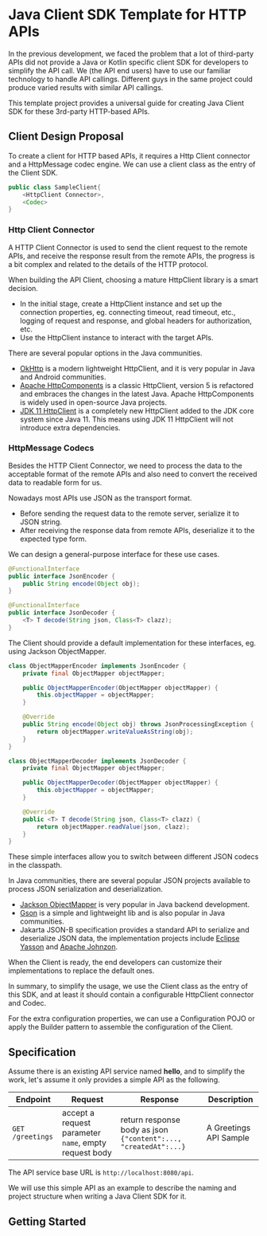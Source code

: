 # Java Client SDK Template for HTTP APIs

In the previous development, we faced the problem that a lot of third-party APIs did not provide a Java or Kotlin specific client SDK for developers to simplify the API call. We (the API end users) have to use our familiar technology to handle API callings. Different guys in the same project could produce varied results with similar API callings.

This template project provides a universal guide for creating Java Client SDK for these 3rd-party HTTP-based APIs.

## Client Design Proposal

To create a client for HTTP based APIs, it requires a Http Client connector and a HttpMessage codec engine. We can use a client class as the entry of the Client SDK.

```java
public class SampleClient{
    <HttpClient Connector>,
    <Codec>
}

```

### Http Client Connector

A HTTP Client Connector is used to send the client request to the remote APIs, and receive the response result from the remote APIs, the progress is a bit complex and related to the details of the HTTP protocol.

When building the API Client, choosing a mature HttpClient library is a smart decision.

* In the initial stage, create a HttpClient instance and set up the connection properties, eg. connecting timeout, read timeout, etc., logging of request and response, and global headers for authorization, etc.
* Use the HttpClient instance to interact with the target APIs.

There are several popular options in the Java communities.

- [OkHttp](https://square.github.io/okhttp/) is a modern lightweight HttpClient, and it is very popular in Java and Android communities.
- [Apache HttpComponents](https://hc.apache.org/) is a classic HttpClient, version 5 is refactored and embraces the changes in the latest Java. Apache HttpComponents is widely used in open-source Java projects.
- [JDK 11 HttpClient](https://docs.oracle.com/en%2Fjava%2Fjavase%2F11%2Fdocs%2Fapi%2F%2F/java.net.http/java/net/http/HttpClient.html) is a completely new HttpClient added to the JDK core system since Java 11. This means using JDK 11 HttpClient will not introduce extra dependencies.

### HttpMessage Codecs

Besides the HTTP Client Connector, we need to process the data to the acceptable format of the remote APIs and also need to convert the received data to readable form for us.

Nowadays most APIs use JSON as the transport format.

- Before sending the request data to the remote server, serialize it to JSON string.
- After receiving the response data from remote APIs, deserialize it to the expected type form.

We can design a general-purpose interface for these use cases.

```java
@FunctionalInterface
public interface JsonEncoder {
    public String encode(Object obj);
}

@FunctionalInterface
public interface JsonDecoder {
    <T> T decode(String json, Class<T> clazz);
}
```

The Client should provide a default implementation for these interfaces, eg. using Jackson ObjectMapper.

```java
class ObjectMapperEncoder implements JsonEncoder {
    private final ObjectMapper objectMapper;

    public ObjectMapperEncoder(ObjectMapper objectMapper) {
        this.objectMapper = objectMapper;
    }

    @Override
    public String encode(Object obj) throws JsonProcessingException {
        return objectMapper.writeValueAsString(obj);
    }
}

class ObjectMapperDecoder implements JsonDecoder {
    private final ObjectMapper objectMapper;

    public ObjectMapperDecoder(ObjectMapper objectMapper) {
        this.objectMapper = objectMapper;
    }

    @Override
    public <T> T decode(String json, Class<T> clazz) {
        return objectMapper.readValue(json, clazz);
    }
}
```

These simple interfaces allow you to switch between different JSON codecs in the classpath.

In Java communities, there are several popular JSON projects available to process JSON serialization and deserialization.

- [Jackson ObjectMapper](https://github.com/FasterXML/jackson) is very popular in Java backend development.
- [Gson](https://github.com/google/gson) is a simple and lightweight lib and is also popular in Java communities.
- Jakarta JSON-B specification provides a standard API to serialize and deserialize JSON data, the implementation projects include [Eclipse Yasson](https://projects.eclipse.org/projects/ee4j.yasson) and [Apache Johnzon](https://johnzon.apache.org/).

When the Client is ready, the end developers can customize their implementations to replace the default ones.

In summary, to simplify the usage, we use the Client class as the entry of this SDK, and at least it should contain a configurable HttpClient connector and Codec.

For the extra configuration properties, we can use a Configuration POJO or apply the Builder pattern to assemble the configuration of the Client.

## Specification

Assume there is an existing API service named **hello**, and to simplify the work, let's assume it only provides a simple API as the following.

| Endpoint                           | Request                           | Response                     | Description |
| ---------------------------------- | --------------------------------- | ---------------------------- | ----------- |
| `GET /greetings`                   | accept a request parameter `name`, empty request body | return response body as json  `{"content":..., "createdAt":...}` | A Greetings API Sample            |

The API service base URL is `http://localhost:8080/api`.

We will use this simple API as an example to describe the naming and project structure when writing a Java Client SDK for it.






## Getting Started
